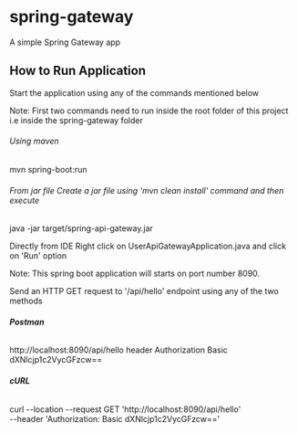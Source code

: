 # spring-gateway
A simple Spring Gateway app

## How to Run Application
Start the application using any of the commands mentioned below

Note: First two commands need to run inside the root folder of this project i.e inside the spring-gateway folder

###### Using maven
mvn spring-boot:run

###### From jar file Create a jar file using 'mvn clean install' command and then execute
java -jar target/spring-api-gateway.jar

Directly from IDE
Right click on UserApiGatewayApplication.java and click on 'Run' option


Note: This spring boot application will starts on port number 8090.

Send an HTTP GET request to '/api/hello' endpoint using any of the two methods

###### **Postman**
http://localhost:8090/api/hello
header Authorization Basic dXNlcjp1c2VycGFzcw==

###### **cURL**
curl --location --request GET 'http://localhost:8090/api/hello' \
--header 'Authorization: Basic dXNlcjp1c2VycGFzcw=='
